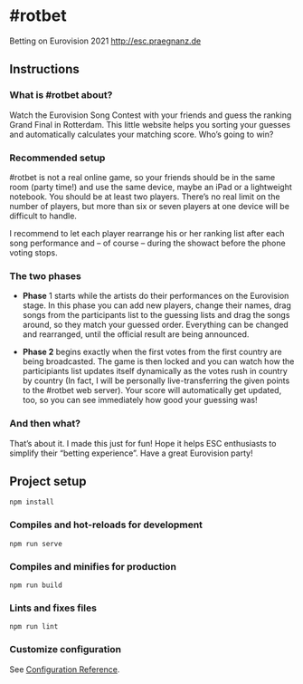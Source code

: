 # #rotbet

Betting on Eurovision 2021
http://esc.praegnanz.de

## Instructions

### What is #rotbet about?

Watch the Eurovision Song Contest with your friends and guess the ranking Grand Final in Rotterdam. This little website helps you sorting your guesses and automatically calculates your matching score. Who’s going to win?

### Recommended setup

#rotbet is not a real online game, so your friends should be in the same room (party time!) and use the same device, maybe an iPad or a lightweight notebook. You should be at least two players. There’s no real limit on the number of players, but more than six or seven players at one device will be difficult to handle.

I recommend to let each player rearrange his or her ranking list after each song performance and – of course – during the showact before the phone voting stops.

### The two phases

- **Phase** 1 starts while the artists do their performances on the Eurovision stage. In this phase you can add new players, change their names, drag songs from the participants list to the guessing lists and drag the songs around, so they match your guessed order. Everything can be changed and rearranged, until the official result are being announced.

- **Phase 2** begins exactly when the first votes from the first country are being broadcasted. The game is then locked and you can watch how the participiants list updates itself dynamically as the votes rush in country by country (In fact, I will be personally live-transferring the given points to the #rotbet web server). Your score will automatically get updated, too, so you can see immediately how good your guessing was!

### And then what?

That’s about it. I made this just for fun! Hope it helps ESC enthusiasts to simplify their “betting experience”. Have a great Eurovision party!





## Project setup
```
npm install
```

### Compiles and hot-reloads for development
```
npm run serve
```

### Compiles and minifies for production
```
npm run build
```

### Lints and fixes files
```
npm run lint
```

### Customize configuration
See [Configuration Reference](https://cli.vuejs.org/config/).
